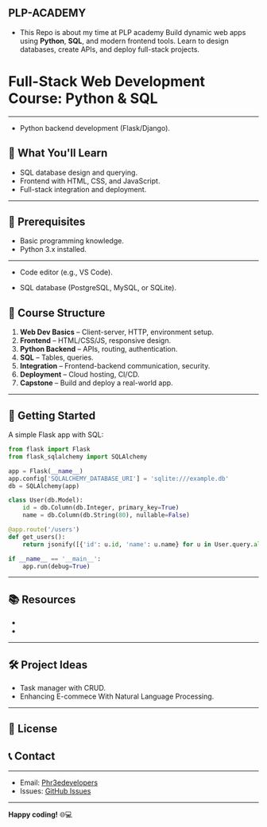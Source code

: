 ## PLP-ACADEMY
- This Repo is about my time at PLP academy
Build dynamic web apps using **Python**, **SQL**, and modern frontend tools. Learn to design databases, create APIs, and deploy full-stack projects.  

# Full-Stack Web Development Course: Python & SQL  

---

- Python backend development (Flask/Django).  
## 🎯 What You'll Learn  
- SQL database design and querying.  
- Frontend with HTML, CSS, and JavaScript.  
- Full-stack integration and deployment.  

---

## 🧰 Prerequisites  
- Basic programming knowledge.  
- Python 3.x installed.  
---

- Code editor (e.g., VS Code).  

- SQL database (PostgreSQL, MySQL, or SQLite).  
## 📁 Course Structure  
1. **Web Dev Basics** – Client-server, HTTP, environment setup.  
2. **Frontend** – HTML/CSS/JS, responsive design.  
3. **Python Backend** – APIs, routing, authentication.  
4. **SQL** – Tables, queries.  
5. **Integration** – Frontend-backend communication, security.  
6. **Deployment** – Cloud hosting, CI/CD.  
7. **Capstone** – Build and deploy a real-world app.  

---

## 🚀 Getting Started 
A simple Flask app with SQL:  
```python  
from flask import Flask  
from flask_sqlalchemy import SQLAlchemy  

app = Flask(__name__)  
app.config['SQLALCHEMY_DATABASE_URI'] = 'sqlite:///example.db'  
db = SQLAlchemy(app)  

class User(db.Model):  
    id = db.Column(db.Integer, primary_key=True)  
    name = db.Column(db.String(80), nullable=False)  

@app.route('/users')  
def get_users():  
    return jsonify([{'id': u.id, 'name': u.name} for u in User.query.all()])  

if __name__ == '__main__':  
    app.run(debug=True)  
```  

---

## 📚 Resources  
- 
-  
---


## 🛠️ Project Ideas  
- Task manager with CRUD. 
- Enhancing E-commece With Natural Language Processing.  

---

## 📜 License    

## 📞 Contact  
---

- Email: [Phr3edevelopers](mailto:phr3edevelopers@gmail.com)  
- Issues: [GitHub Issues](https://github.com/CyberPsychiatrist/PLP-ACADEMY/issues)  

---

**Happy coding!** 🌐💻